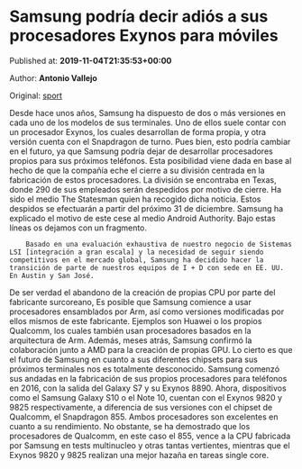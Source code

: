 
# Samsung podría decir adiós a sus procesadores Exynos para móviles

Published at: **2019-11-04T21:35:53+00:00**

Author: **Antonio Vallejo**

Original: [sport](https://www.sport.es/es/noticias/android/samsung-podria-decir-adios-sus-procesadores-exynos-para-moviles-7714625)

Desde hace unos años, Samsung ha dispuesto de dos o más versiones en cada uno de los modelos de sus terminales. Uno de ellos suele contar con un procesador Exynos, los cuales desarrollan de forma propia, y otra versión cuenta con el Snapdragon de turno. Pues bien, esto podría cambiar en el futuro, ya que Samsung podría dejar de desarrollar procesadores propios para sus próximos teléfonos.
Esta posibilidad viene dada en base al hecho de que la compañía eche el cierre a su división centrada en la fabricación de estos procesadores. La división se encontraba en Texas, donde 290 de sus empleados serán despedidos por motivo de cierre. Ha sido el medio The Statesman quien ha recogido dicha noticia. Estos despidos se efectuarán a partir del próximo 31 de diciembre. Samsung ha explicado el motivo de este cese al medio Android Authority. Bajo estas líneas os dejamos con un fragmento.

        Basado en una evaluación exhaustiva de nuestro negocio de Sistemas LSI [integración a gran escala] y la necesidad de seguir siendo competitivos en el mercado global, Samsung ha decidido hacer la transición de parte de nuestros equipos de I + D con sede en EE. UU. En Austin y San José.
      
De ser verdad el abandono de la creación de propias CPU por parte del fabricante surcoreano, Es posible que Samsung comience a usar procesadores ensamblados por Arm, así como versiones modificadas por ellos mismos de este fabricante. Ejemplos son Huawei o los propios Qualcomm, los cuales también usan procesadores basados en la arquitectura de Arm. Además, meses atrás, Samsung confirmó la colaboración junto a AMD para la creación de propias GPU. Lo cierto es que el futuro de Samsung en cuanto a sus diferentes chipsets para sus próximos terminales nos es totalmente desconocido.
Samsung comenzó sus andadas en la fabricación de sus propios procesadores para teléfonos en 2016, con la salida del Galaxy S7 y su Exynos 8890. Ahora, dispositivos como el Samsung Galaxy S10 o el Note 10, cuentan con el Exynos 9820 y 9825 respectivamente, a diferencia de sus versiones con el chipset de Qualcomm, el Snapdragon 855. Ambos procesadores son excelentes en cuanto a su rendimiento. No obstante, se ha demostrado que los procesadores de Qualcomm, en este caso el 855, vence a la CPU fabricada por Samsung en tests multinucleo y otras tantas vertientes, mientras que el Exynos 9820 y 9825 realizan una mejor hazaña en tareas single core.
